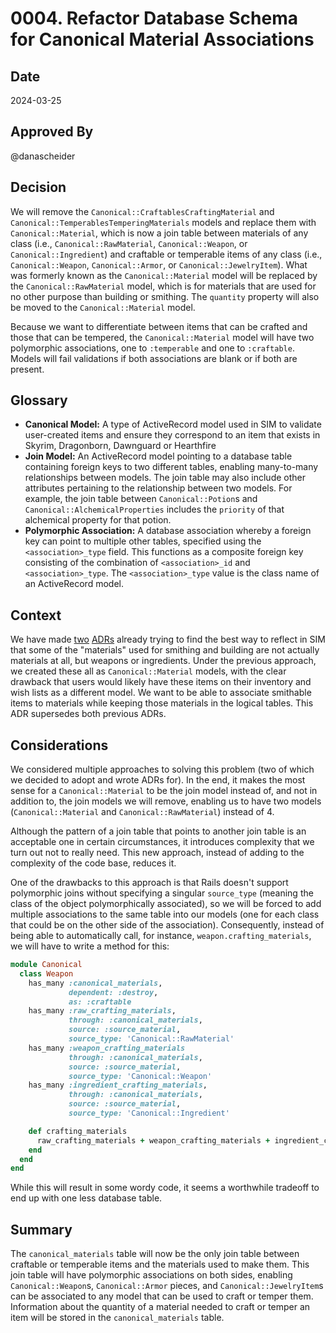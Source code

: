 # 0004. Refactor Database Schema for Canonical Material Associations

## Date

2024-03-25

## Approved By

@danascheider

## Decision

We will remove the `Canonical::CraftablesCraftingMaterial` and `Canonical::TemperablesTemperingMaterials` models and replace them with `Canonical::Material`, which is now a join table between materials of any class (i.e., `Canonical::RawMaterial`, `Canonical::Weapon`, or `Canonical::Ingredient`) and craftable or temperable items of any class (i.e., `Canonical::Weapon`, `Canonical::Armor`, or `Canonical::JewelryItem`). What was formerly known as the `Canonical::Material` model will be replaced by the `Canonical::RawMaterial` model, which is for materials that are used for no other purpose than building or smithing. The `quantity` property will also be moved to the `Canonical::Material` model.

Because we want to differentiate between items that can be crafted and those that can be tempered, the `Canonical::Material` model will have two polymorphic associations, one to `:temperable` and one to `:craftable`. Models will fail validations if both associations are blank or if both are present.

## Glossary

* **Canonical Model:** A type of ActiveRecord model used in SIM to validate user-created items and ensure they correspond to an item that exists in Skyrim, Dragonborn, Dawnguard or Hearthfire
* **Join Model:** An ActiveRecord model pointing to a database table containing foreign keys to two different tables, enabling many-to-many relationships between models. The join table may also include other attributes pertaining to the relationship between two models. For example, the join table between `Canonical::Potion`s and `Canonical::AlchemicalProperties` includes the `priority` of that alchemical property for that potion.
* **Polymorphic Association:** A database association whereby a foreign key can point to multiple other tables, specified using the `<association>_type` field. This functions as a composite foreign key consisting of the combination of `<association>_id` and `<association>_type`. The `<association>_type` value is the class name of an ActiveRecord model.

## Context

We have made [two](docs/adrs/0002-make-canonical-materials-uniquely-materials.md) [ADRs](docs/adrs/0003-make-canonical-crafting-material-join-model.md) already trying to find the best way to reflect in SIM that some of the "materials" used for smithing and building are not actually materials at all, but weapons or ingredients. Under the previous approach, we created these all as `Canonical::Material` models, with the clear drawback that users would likely have these items on their inventory and wish lists as a different model. We want to be able to associate smithable items to materials while keeping those materials in the logical tables. This ADR supersedes both previous ADRs.

## Considerations

We considered multiple approaches to solving this problem (two of which we decided to adopt and wrote ADRs for). In the end, it makes the most sense for a `Canonical::Material` to be the join model instead of, and not in addition to, the join models we will remove, enabling us to have two models (`Canonical::Material` and `Canonical::RawMaterial`) instead of 4.

Although the pattern of a join table that points to another join table is an acceptable one in certain circumstances, it introduces complexity that we turn out not to really need. This new approach, instead of adding to the complexity of the code base, reduces it.

One of the drawbacks to this approach is that Rails doesn't support polymorphic joins without specifying a singular `source_type` (meaning the class of the object polymorphically associated), so we will be forced to add multiple associations to the same table into our models (one for each class that could be on the other side of the association). Consequently, instead of being able to automatically call, for instance, `weapon.crafting_materials`, we will have to write a method for this:

```ruby
module Canonical
  class Weapon
    has_many :canonical_materials,
             dependent: :destroy,
             as: :craftable
    has_many :raw_crafting_materials,
             through: :canonical_materials,
             source: :source_material,
             source_type: 'Canonical::RawMaterial'
    has_many :weapon_crafting_materials
             through: :canonical_materials,
             source: :source_material,
             source_type: 'Canonical::Weapon'
    has_many :ingredient_crafting_materials,
             through: :canonical_materials,
             source: :source_material,
             source_type: 'Canonical::Ingredient'

    def crafting_materials
      raw_crafting_materials + weapon_crafting_materials + ingredient_crafting_materials
    end
  end
end
```
While this will result in some wordy code, it seems a worthwhile tradeoff to end up with one less database table.

## Summary

The `canonical_materials` table will now be the only join table between craftable or temperable items and the materials used to make them. This join table will have polymorphic associations on both sides, enabling `Canonical::Weapon`s, `Canonical::Armor` pieces, and `Canonical::JewelryItem`s can be associated to any model that can be used to craft or temper them. Information about the quantity of a material needed to craft or temper an item will be stored in the `canonical_materials` table.
